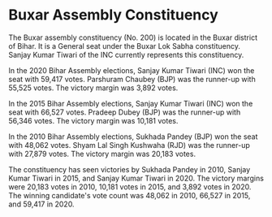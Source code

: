 # Buxar Assembly Constituency

The Buxar assembly constituency (No. 200) is located in the Buxar district of Bihar. It is a General seat under the Buxar Lok Sabha constituency. Sanjay Kumar Tiwari of the INC currently represents this constituency.

In the 2020 Bihar Assembly elections, Sanjay Kumar Tiwari (INC) won the seat with 59,417 votes. Parshuram Chaubey (BJP) was the runner-up with 55,525 votes. The victory margin was 3,892 votes.

In the 2015 Bihar Assembly elections, Sanjay Kumar Tiwari (INC) won the seat with 66,527 votes. Pradeep Dubey (BJP) was the runner-up with 56,346 votes. The victory margin was 10,181 votes.

In the 2010 Bihar Assembly elections, Sukhada Pandey (BJP) won the seat with 48,062 votes. Shyam Lal Singh Kushwaha (RJD) was the runner-up with 27,879 votes. The victory margin was 20,183 votes.

The constituency has seen victories by Sukhada Pandey in 2010, Sanjay Kumar Tiwari in 2015, and Sanjay Kumar Tiwari in 2020. The victory margins were 20,183 votes in 2010, 10,181 votes in 2015, and 3,892 votes in 2020. The winning candidate's vote count was 48,062 in 2010, 66,527 in 2015, and 59,417 in 2020.
